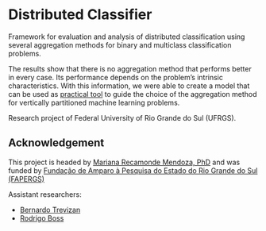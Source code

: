 # Distributed Classifier
Framework for evaluation and analysis of distributed classification using several aggregation methods for binary and multiclass classification problems.

The results show that there is no aggregation method that performs better in every case. 
Its performance depends on the problem’s intrinsic characteristics.
With this information, we were able to create a model that can be used as [practical tool](https://github.com/btrevizan/aggrm_predictor) to guide the 
choice of the aggregation method for vertically partitioned machine learning problems.

Research project of Federal University of Rio Grande do Sul (UFRGS).

## Acknowledgement
This project is headed by [Mariana Recamonde Mendoza, PhD](http://www.inf.ufrgs.br/~mrmendoza/index.html) 
and was funded by [Fundação de Amparo à Pesquisa do Estado do Rio Grande do Sul (FAPERGS)](https://fapergs.rs.gov.br/inicial)

Assistant researchers:
- [Bernardo Trevizan](https://github.com/btrevizan)
- [Rodrigo Boss](https://github.com/rsboos)
